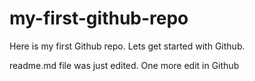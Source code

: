 # my-first-github-repo
Here is my first Github repo. Lets get started with Github.

readme.md file was just edited. One more edit in Github
